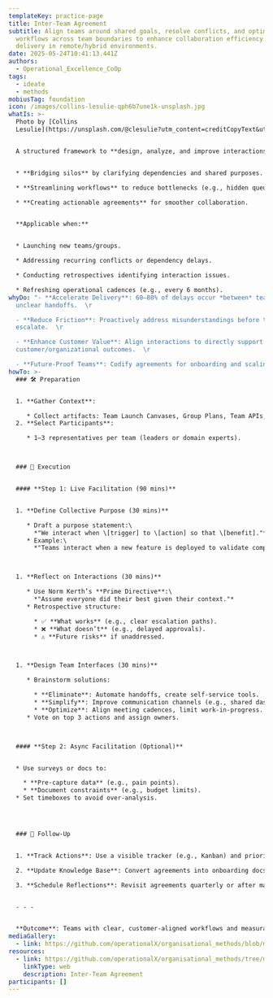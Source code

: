 ```yaml
---
templateKey: practice-page
title: Inter-Team Agreement
subtitle: Align teams around shared goals, resolve conflicts, and optimize
  workflows across team boundaries to enhance collaboration efficiency and value
  delivery in remote/hybrid environments.
date: 2025-05-24T10:41:13.441Z
authors:
  - Operational_Excellence_CoOp
tags:
  - ideate
  - methods
mobiusTag: foundation
icon: /images/collins-lesulie-qph6b7une1k-unsplash.jpg
whatIs: >-
  Photo by [Collins
  Lesulie](https://unsplash.com/@clesulie?utm_content=creditCopyText&utm_medium=referral&utm_source=unsplash)


  A structured framework to **design, analyze, and improve interactions** between teams. It focuses on:  


  * **Bridging silos** by clarifying dependencies and shared purposes.  

  * **Streamlining workflows** to reduce bottlenecks (e.g., hidden queues, misaligned priorities).  

  * **Creating actionable agreements** for smoother collaboration.  


  **Applicable when:**  


  * Launching new teams/groups.  

  * Addressing recurring conflicts or dependency delays.  

  * Conducting retrospectives identifying interaction issues.  

  * Refreshing operational cadences (e.g., every 6 months).
whyDo: "- **Accelerate Delivery**: 60–80% of delays occur *between* teams due to
  unclear handoffs.  \r

  - **Reduce Friction**: Proactively address misunderstandings before they
  escalate.  \r

  - **Enhance Customer Value**: Align interactions to directly support
  customer/organizational outcomes.  \r

  - **Future-Proof Teams**: Codify agreements for onboarding and scaling.  "
howTo: >-
  ### 🛠️ Preparation


  1. **Gather Context**:  

     * Collect artifacts: Team Launch Canvases, Group Plans, Team APIs, or existing agreements.  
  2. **Select Participants**:  

     * 1–3 representatives per team (leaders or domain experts).  



  ### 🎯 Execution


  #### **Step 1: Live Facilitation (90 mins)**


  1. **Define Collective Purpose (30 mins)**  

     * Draft a purpose statement:\
       *"We interact when \[trigger] to \[action] so that \[benefit]."*  
     * Example:\
       *"Teams interact when a new feature is deployed to validate compliance so security risks are mitigated."*  



  1. **Reflect on Interactions (30 mins)**  

     * Use Norm Kerth’s **Prime Directive**:\
       *"Assume everyone did their best given their context."*  
     * Retrospective structure:  

       * ✅ **What works** (e.g., clear escalation paths).  
       * ❌ **What doesn’t** (e.g., delayed approvals).  
       * ⚠️ **Future risks** if unaddressed.  



  1. **Design Team Interfaces (30 mins)**  

     * Brainstorm solutions:  

       * **Eliminate**: Automate handoffs, create self-service tools.  
       * **Simplify**: Improve communication channels (e.g., shared dashboards).  
       * **Optimize**: Align meeting cadences, limit work-in-progress.  
     * Vote on top 3 actions and assign owners.  



  #### **Step 2: Async Facilitation (Optional)**


  * Use surveys or docs to:  

    * **Pre-capture data** (e.g., pain points).  
    * **Document constraints** (e.g., budget limits).  
  * Set timeboxes to avoid over-analysis.  




  ### 🔄 Follow-Up


  1. **Track Actions**: Use a visible tracker (e.g., Kanban) and prioritize quick wins.  

  2. **Update Knowledge Base**: Convert agreements into onboarding docs or team wikis.  

  3. **Schedule Reflections**: Revisit agreements quarterly or after major team changes.  


  - - -


  **Outcome**: Teams with clear, customer-aligned workflows and measurable reductions in cross-team friction.
mediaGallery:
  - link: https://github.com/operationalX/organisational_methods/blob/main/Inter-Team%20Agreement/inter-team%20agreement.pdf
resources:
  - link: https://github.com/operationalX/organisational_methods/tree/main/Inter-Team%20Agreement
    linkType: web
    description: Inter-Team Agreement
participants: []
---
```

